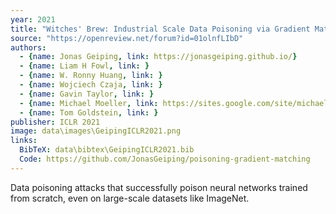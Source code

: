 ```yaml
---
year: 2021
title: "Witches' Brew: Industrial Scale Data Poisoning via Gradient Matching"
source: "https://openreview.net/forum?id=01olnfLIbD"
authors:
  - {name: Jonas Geiping, link: https://jonasgeiping.github.io/}
  - {name: Liam H Fowl, link: }
  - {name: W. Ronny Huang, link: }
  - {name: Wojciech Czaja, link: }
  - {name: Gavin Taylor, link: }
  - {name: Michael Moeller, link: https://sites.google.com/site/michaelmoellermath}
  - {name: Tom Goldstein, link: }
publisher: ICLR 2021
image: data\images\GeipingICLR2021.png
links:
  BibTeX: data\bibtex\GeipingICLR2021.bib
  Code: https://github.com/JonasGeiping/poisoning-gradient-matching
---
```

Data poisoning attacks that successfully poison neural networks trained from scratch, even on large-scale datasets like ImageNet.
